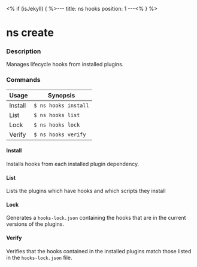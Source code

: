 <% if (isJekyll) { %>---
title: ns hooks
position: 1
---<% } %>

# ns create

### Description

Manages lifecycle hooks from installed plugins.

### Commands

Usage | Synopsis
---------|---------
Install | `$ ns hooks install`
List | `$ ns hooks list`
Lock | `$ ns hooks lock`
Verify | `$ ns hooks verify`

#### Install

Installs hooks from each installed plugin dependency.

#### List

Lists the plugins which have hooks and which scripts they install

#### Lock

Generates a `hooks-lock.json` containing the hooks that are in the current versions of the plugins.

#### Verify

Verifies that the hooks contained in the installed plugins match those listed in the `hooks-lock.json` file.
